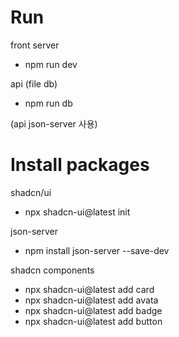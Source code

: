 # Run

front server

- npm run dev

api (file db)

- npm run db

(api json-server 사용)

# Install packages

shadcn/ui

- npx shadcn-ui@latest init

json-server

- npm install json-server --save-dev

shadcn components

- npx shadcn-ui@latest add card
- npx shadcn-ui@latest add avata
- npx shadcn-ui@latest add badge
- npx shadcn-ui@latest add button
